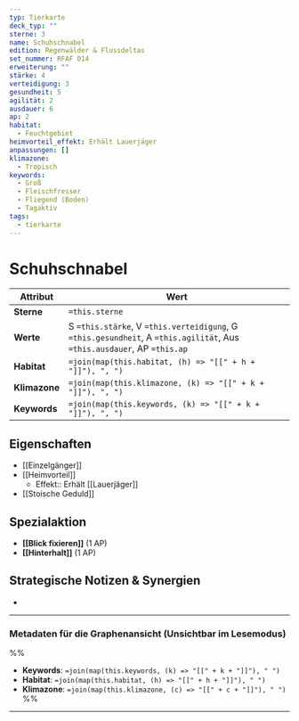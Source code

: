 ```yaml
---
typ: Tierkarte
deck_typ: ""
sterne: 3
name: Schuhschnabel
edition: Regenwälder & Flussdeltas
set_nummer: RFAF 014
erweiterung: ""
stärke: 4
verteidigung: 3
gesundheit: 5
agilität: 2
ausdauer: 6
ap: 2
habitat:
  - Feuchtgebiet
heimvorteil_effekt: Erhält Lauerjäger
anpassungen: []
klimazone:
  - Tropisch
keywords:
  - Groß
  - Fleischfresser
  - Fliegend (Boden)
  - Tagaktiv
tags:
  - tierkarte
---
```


# Schuhschnabel

| Attribut | Wert |
|---|---|
| **Sterne** | `=this.sterne` |
| **Werte** | S `=this.stärke`, V `=this.verteidigung`, G `=this.gesundheit`, A `=this.agilität`, Aus `=this.ausdauer`, AP `=this.ap` |
| **Habitat** | `=join(map(this.habitat, (h) => "[[" + h + "]]"), ", ")` |
| **Klimazone**| `=join(map(this.klimazone, (k) => "[[" + k + "]]"), ", ")` |
| **Keywords** | `=join(map(this.keywords, (k) => "[[" + k + "]]"), ", ")` |

## Eigenschaften

- [[Einzelgänger]]
- [[Heimvorteil]]
	- Effekt:: Erhält [[Lauerjäger]]
- [[Stoische Geduld]]


## Spezialaktion

- **[[Blick fixieren]]** (1 AP)
- **[[Hinterhalt]]** (1 AP)

## Strategische Notizen & Synergien

-

---
### Metadaten für die Graphenansicht (Unsichtbar im Lesemodus)
%%
- **Keywords**: `=join(map(this.keywords, (k) => "[[" + k + "]]"), " ")`
- **Habitat**: `=join(map(this.habitat, (h) => "[[" + h + "]]"), " ")`
- **Klimazone**: `=join(map(this.klimazone, (c) => "[[" + c + "]]"), " ")`
%%
---